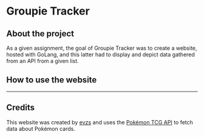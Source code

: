 # Groupie Tracker
## About the project
As a given assignment, the goal of Groupie Tracker was to create a website,
hosted with GoLang, and this latter had to display and depict data gathered
from an API from a given list.

## How to use the website
---

## Credits
This website was created by [evzs](https://github.com/evzs) and uses the [Pokémon TCG API](https://pokemontcg.io) to fetch data about Pokémon cards.
